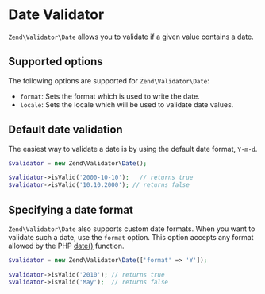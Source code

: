 # Date Validator

`Zend\Validator\Date` allows you to validate if a given value contains a date.

## Supported options

The following options are supported for `Zend\Validator\Date`:

- `format`: Sets the format which is used to write the date.
- `locale`: Sets the locale which will be used to validate date values.

## Default date validation

The easiest way to validate a date is by using the default date format,
`Y-m-d`.

```php
$validator = new Zend\Validator\Date();

$validator->isValid('2000-10-10');   // returns true
$validator->isValid('10.10.2000'); // returns false
```

## Specifying a date format

`Zend\Validator\Date` also supports custom date formats. When you want to
validate such a date, use the `format` option. This option accepts any format
allowed by the PHP [date()](http://php.net/date) function.

```php
$validator = new Zend\Validator\Date(['format' => 'Y']);

$validator->isValid('2010'); // returns true
$validator->isValid('May');  // returns false
```

